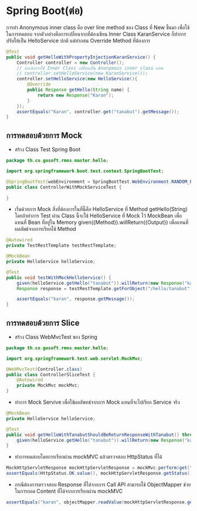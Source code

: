 # Spring Boot(ต่อ)

การทำ Anonymous inner class คือ over line method ของ Class ที่ New ขึ้นมา เพื่อใช้ในการทดสอบ
จากตัวอย่างคือการเปลี่ยนจากที่ต้องเขียน Inner Class KaranService ก็ทำการปรับให้เป็น HelloService ปกติ แต่ทำกสน Override Method ที่ต้องการ

```java
@Test
public void getHelloWithPropertyInjectionKaranService() {
    Controller controller = new Controller();
    // ยกเลิกการใช้ Inner Class เปลี่ยนเป็น Anonymous inner class แทน
    // controller.setHelloService(new KaranService());
    controller.setHelloService(new HelloService(){
        @Override
        public Response getHello(String name) {
            return new Response("Karan");
        }
    });
    assertEquals("Karan", controller.get("tanabut").getMessage());
}
```

## การทดสอบด้วยการ Mock

- สร้าง Class Test Spring Boot

```java
package th.co.gosoft.rmos.master.hello;

import org.springframework.boot.test.context.SpringBootTest;

@SpringBootTest(webEnvironment = SpringBootTest.WebEnvironment.RANDOM_PORT)
public class ControllerWithMockServiceTest {
    
}
```

- เริ่มด้วยการ Mock สิ่งที่ต้องการในที่นี้คือ HelloService ที่ Method getHello(String)
โดยถ้าทำการ Test ผ่าน Class นี้จะใช้ HelloService ที่ Mock ไว้
MockBean เพื่อแทนที่ Bean ที่อยู่ใน Memory
given({Method}).willReturn({Output}) เพื่อแทนที่ผลลัพธ์จากการเรียกใช้ Method

```java
@Autowired
private TestRestTemplate testRestTemplate;

@MockBean
private HelloService helloService;

@Test
public void testWithMockHelloService() {
    given(helloService.getHello("tanabut")).willReturn(new Response("karan"));
    Response response = testRestTemplate.getForObject("/hello/tanabut", Response.class);

    assertEquals("karan", response.getMessage());
}
```

## การทดสอบด้วยการ Slice

- สร้าง Class WebMvcTest ของ Spring

```java
package th.co.gosoft.rmos.master.hello;

import org.springframework.test.web.servlet.MockMvc;

@WebMvcTest(Controller.class)
public class ControllerSliceTest {
    @Autowired
    private MockMvc mockMvc;
}
```

- ทำการ Mock Servive เพื่อใช้ผลลัพทธ์จากการ Mock แทนที่จะไปเรียก Service จริง

```java
@MockBean
private HelloService helloService;

@Test
public void getHelloWithTanabutShouldBeReturnResponseWithTanabut() throws Exception {
    given(helloService.getHello("tanabut")).willReturn(new Response("karan"));
}
```

- ทำการทดสอบโดยการเรียกผ่าน mockMVC แล้วตรวจสอบ HttpStatus ที่ได้

```java
MockHttpServletResponse mockHttpServletResponse = mockMvc.perform(get("/hello/tanabut")).andReturn().getResponse();
assertEquals(HttpStatus.OK.value(), mockHttpServletResponse.getStatus());
```

- กรณีต้องการตรวจสอบ Response ที่ได้จากการ Call API สามารถใช้ ObjectMapper ช่วยในการถอด Content ที่ได้จากการเรียกผ่าน mockMVC

```java
assertEquals("karan", objectMapper.readValue(mockHttpServletResponse.getContentAsString(), Response.class).getMessage());
```
